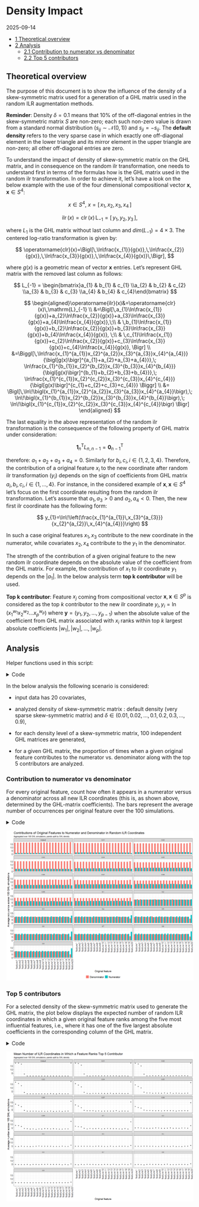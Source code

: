 # Density Impact

2025-09-14

- [<span class="toc-section-number">1</span> Theoretical
  overview](#theoretical-overview)
- [<span class="toc-section-number">2</span> Analysis](#analysis)
  - [<span class="toc-section-number">2.1</span> Contribution to
    numerator vs denominator](#contribution-to-numerator-vs-denominator)
  - [<span class="toc-section-number">2.2</span> Top 5
    contributors](#top-5-contributors)

## Theoretical overview

The purpose of this document is to show the influence of the density of
a skew-symmetric matrix used for a generation of a GHL matrix used in
the random ILR augmentation methods.

**Reminder**: Density $\delta=0.1$ means that $10\%$ of the off-diagonal
entries in the skew-symmetric matrix $S$ are non-zero; each such
non-zero value is drawn from a standard normal distribution
($s_{ij}\sim\mathcal{N}(0,1)$) and $s_{ji}=-s_{ij}$. The **default
density** refers to the very sparse case in which exactly one
off-diagonal element in the lower triangle and its mirror element in the
upper triangle are non-zero; all other off-diagonal entries are zero.

To understand the impact of density of skew-symmetric matrix on the GHL
matrix, and in consequence on the random ilr transformation, one needs
to understand first in terms of the formulas how is the GHL matrix used
in the random ilr transformation. In order to achieve it, let’s have a
look on the below example with the use of the four dimensional
compositional vector $\mathbf{x},\, \mathbf{x} \in S^4$:

$$x \in S^{4}, \; x=\bigl[\,x_{1},\,x_{2},\,x_{3},\,x_{4}\,\bigr]$$

$$
\operatorname{ilr}(x)=\operatorname{clr}(x)\,\mathrm{L}_{-1}=\bigl[\,y_{1},\,y_{2},\,y_{3}\,\bigr],
$$

where $L_1$ is the GHL matrix without last column and
$dim\bigl(L_{-1}\bigr) = 4 \times 3$. The centered log-ratio
transformation is given by:

$$
\operatorname{clr}(x)=\Bigl[\,\ln\frac{x_{1}}{g(x)},\,\ln\frac{x_{2}}{g(x)},\,\ln\frac{x_{3}}{g(x)},\,\ln\frac{x_{4}}{g(x)}\,\Bigr],
$$

where $g(x)$ is a geometric mean of vector $\mathbf{x}$ entries. Let’s
represent GHL matrix with the removed last column as follows:

$$
L_{-1} = \begin{bmatrix}a_{1} & b_{1} & c_{1} \\a_{2} & b_{2} & c_{2} \\a_{3} & b_{3} & c_{3} \\a_{4} & b_{4} & c_{4}\end{bmatrix}
$$

$$
\begin{aligned}\operatorname{ilr}(x)&=\operatorname{clr}(x)\,\mathrm{L}_{-1} \\
&=\Bigl[\,a_{1}\ln\frac{x_{1}}{g(x)}+a_{2}\ln\frac{x_{2}}{g(x)}+a_{3}\ln\frac{x_{3}}{g(x)}+a_{4}\ln\frac{x_{4}}{g(x)},\;\\ & \,b_{1}\ln\frac{x_{1}}{g(x)}+b_{2}\ln\frac{x_{2}}{g(x)}+b_{3}\ln\frac{x_{3}}{g(x)}+b_{4}\ln\frac{x_{4}}{g(x)}, \;\\ 
& \,c_{1}\ln\frac{x_{1}}{g(x)}+c_{2}\ln\frac{x_{2}}{g(x)}+c_{3}\ln\frac{x_{3}}{g(x)}+c_{4}\ln\frac{x_{4}}{g(x)},
\Bigr] \\
&=\Biggl[\,\ln\frac{x_{1}^{a_{1}}x_{2}^{a_{2}}x_{3}^{a_{3}}x_{4}^{a_{4}}}{\bigl[g(x)\bigr]^{a_{1}+a_{2}+a_{3}+a_{4}}},\; \ln\frac{x_{1}^{b_{1}}x_{2}^{b_{2}}x_{3}^{b_{3}}x_{4}^{b_{4}}}{\bigl[g(x)\bigr]^{b_{1}+b_{2}+b_{3}+b_{4}}},\; 
\ln\frac{x_{1}^{c_{1}}x_{2}^{c_{2}}x_{3}^{c_{3}}x_{4}^{c_{4}}}{\bigl[g(x)\bigr]^{c_{1}+c_{2}+c_{3}+c_{4}}}
\Biggr] \\
&= \Bigl[\,\ln\!\bigl(x_{1}^{a_{1}}x_{2}^{a_{2}}x_{3}^{a_{3}}x_{4}^{a_{4}}\bigr),\; 
\ln\!\bigl(x_{1}^{b_{1}}x_{2}^{b_{2}}x_{3}^{b_{3}}x_{4}^{b_{4}}\bigr),\; 
\ln\!\bigl(x_{1}^{c_{1}}x_{2}^{c_{2}}x_{3}^{c_{3}}x_{4}^{c_{4}}\bigr)
\Bigr]
\end{aligned}
$$

The last equality in the above representation of the random ilr
transformation is the consequence of the following property of GHL
matrix under consideration:

$$
\mathbf{1}_{n}^{\mathsf T}L_{n,n-1}=\mathbf{0}_{n-1}^{\mathsf T}
$$

therefore: $a_{1}+a_{2}+a_{3}+a_{4}=0$. Similarly for
$b_{i}, c_{i}, i \in \{1,2,3,4\}$. Therefore, the contribution of a
original feature $x_i$ to the new coordinate after random ilr
transformation ($y_i$) depends on the sign of coefficients from GHL
matrix $a_i, b_i, c_i, i \in \{1, \dots, 4\}$. For instance, in the
considered example of $\mathbf{x}, \, \mathbf{x} \in S^4$ let’s focus on
the first coordinate resulting from the random ilr transformation. Let’s
assume that $a_1, a_3 > 0$ and $a_2, a_4 <0$. Then, the new first ilr
coordinate has the following form:

$$
y_{1}=\ln\!\left(\frac{x_{1}^{a_{1}}\,x_{3}^{a_{3}}}{x_{2}^{a_{2}}\,x_{4}^{a_{4}}}\right)
$$

In such a case original features $x_1, x_3$ contribute to the new
coordinate in the numerator, while covariates $x_2, x_4$ contribute to
the $y_1$ in the denominator.

The strength of the contribution of a given original feature to the new
random ilr coordinate depends on the absolute value of the coefficient
from the GHL matrix. For example, the contribution of $x_1$ to ilr
coordinate $y_1$ depends on the $|a_1|$. In the below analysis term
**top k contributor** will be used.

**Top k contributor**: Feature $x_j$ coming from compositional vector
$\mathbf{x}, \, \mathbf{x} \in S^p$ is considered as the top $k$
contributor to the new ilr coordinate
$y_i, \, y_i = \ln\!\bigl(x_{1}^{w_{1}}x_{2}^{w_{2}} \dots x_{p}^{w_{p}}\bigr) \; \text{where} \; \mathbf{y} = \bigl(y_1, y_2, \dots, y_{p-1} \bigr)$
when the absolute value of the coefficient from GHL matrix associated
with $x_i$ ranks within top $k$ largest absolute coefficients
$|w_1|, |w_2|, \dots, |w_p|$.

## Analysis

Helper functions used in this script:

<details class="code-fold">
<summary>Code</summary>

``` r
# Function that takes the GHL matrix and:
# 1. determines if original feature x_i contributes to the ilr coordinate in numerator or denominator
# 2. determines top k contributors for each of the
understand_randilr <- function(ghl, org_feature_names, top_k) {
    abs_ghl <- abs(ghl)
    sign_ghl <- sign(ghl)

    ghl_summary <- map(c(1:ncol(ghl)), function(j) {
        # Pull the j-th column
        abs_col <- abs_ghl[, j]
        sign_col <- sign_ghl[, j]
        column <- ghl[, j]

        # Get names of the original features that go into numerator (have positive 'coefficient' in the GHL mat.):
        pos <- org_feature_names[sign_col == 1]
        # Get names of the original features that go into denominator
        neg <- org_feature_names[sign_col == -1]

        # top-k absolute contributors and the values of their coeffs (not absolute, just as is)
        idx <- order(abs_col, decreasing = TRUE)[1:top_k]
        top_k_tbl <- tibble(
            feature = org_feature_names[idx],
            coef    = column[idx]
        )

        # number of distinct absolute values of coeff
        unique_coefs <- length(unique(abs_col))

        list(
            column = j,
            unique_coefs = unique_coefs,
            numerator = pos,
            denominator = neg,
            top_k_contribution = top_k_tbl
        )
    })

    # Return tibble
    tibble(
        column = map_dbl(ghl_summary, ~ .x$column),
        unique_coefs = map_dbl(ghl_summary, ~ .x$unique_coefs),
        numerator = map(ghl_summary, ~ .x$numerator),
        denominator = map(ghl_summary, ~ .x$denominator),
        top_contribution = map(ghl_summary, ~ .x$top_k_contribution)
    )
}

# Function:
# 1. Constructh square GHL matrix with n_org_features rows and column by using skew-symmetric matrix with `density`
# 2. Gathers info about contribution to numerator/denominator of each feature and top k contributors
# 3. repeats 1-2 n_iters times
density_impact <- function(seed_start = 2025, n_org_features, density, top_k, n_iters = 10) {
    set.seed(seed_start)
    org_feature_names <- paste0("org_feature", c(1:n_org_features))
    results <- tibble()

    for (i in 1:n_iters) {
        # Generate GHL matrix
        ghl <- create_ghl(n = n_org_features, density = density)
        ghl_mat <- ghl[, -n_org_features]

        # Gather info about new features
        out <- understand_randilr(
            ghl = ghl_mat,
            org_feature_names = org_feature_names,
            top_k = top_k
        ) |>
            mutate(iter = i)

        results <- results |>
            bind_rows(out)
    }
    return(results)
}
```

</details>

In the below analysis the following scenario is considered:

- input data has $20$ covariates,

- analyzed density of skew-symmetric matrix : default density (very
  sparse skew-symmetric matrix) and
  $\delta \in (0.01, 0.02, \dots, 0.1, 0.2, 0.3, \dots, 0.9)$,

- for each density level of a skew-symmetric matrix, 100 independent GHL
  matrices are generated,

- for a given GHL matrix, the proportion of times when a given original
  feature contributes to the numerator vs. denominator along with the
  top $5$ contributors are analyzed.

### Contribution to numerator vs denominator

For every original feature, count how often it appears in a numerator
versus a denominator across all new ILR coordinates (this is, as shown
above, determined by the GHL-matrix coefficients). The bars represent
the average number of occurrences per original feature over the $100$
simulations.

<details class="code-fold">
<summary>Code</summary>

``` r
# label: simulation_num_denom
org_features <- 20
top_k <- 5
n_iters <- 100
seed_start <- 567

results <- tibble(
    density = c(NA_real_, seq(0.01, 0.09, by = 0.01), seq(0.1, 0.9, by = 0.1))
) |>
    mutate(
        ghl_analysis = map(density, ~ density_impact(
            seed_start = seed_start,
            n_org_features = org_features,
            density = .x,
            top_k = top_k,
            n_iters = n_iters
        ))
    ) |>
    unnest(ghl_analysis)

# We repeat GHL simulation with a given density of skew-symmetric matrix n_iters times
# For a given density, on average, how many times is the original feature_k selected into numerator vs denominator
# Max number of occurrence in numerator/ denominator: (n_org_features - 1) * n_iters

results |>
    select(density, iter, column, numerator) |>
    unnest(numerator) |>
    rename(feature = numerator) |>
    count(density, feature, name = "numerator") |>
    mutate(numerator = numerator / n_iters) |>
    left_join(
        results |>
            select(density, iter, column, denominator) |>
            unnest(denominator) |>
            rename(feature = denominator) |>
            count(density, feature, name = "denominator") |>
            mutate(denominator = denominator / n_iters)
    ) |>
    pivot_longer(cols = c(denominator, numerator), names_to = "part", values_to = "value") |>
    mutate(
        feature = str_remove(feature, "org_"),
        feature = fct_reorder(feature, parse_number(feature)),
        density = if_else(is.na(density), "Default", as.character(density)),
        density = factor(density,
            levels = c("Default", sort(as.numeric(setdiff(unique(density), "Default"))))
        ),
        part = str_to_title(part)
    ) |>
    ggplot(aes(x = feature, y = value, fill = part)) +
    geom_bar(position = "dodge", stat = "identity") +
    facet_wrap(~density, ncol = 3) +
    theme_bw() +
    # scale_y_continuous(breaks = scales::breaks_width(10), minor_breaks = NULL) +
    labs(
        x = "Original feature",
        y = paste("Average occurance across", n_iters, "GHL simulations"),
        title = "Contributions of Original Features to Numerator and Denominator in Random ILR Coordinates",
        subtitle = paste("Aggregated over", n_iters, "GHL simulations, panels split by GHL density")
    ) +
    theme(
        legend.position = "bottom",
        legend.title = element_blank(),
        plot.title = element_text(size = 18),
        axis.title.x = element_text(size = 14),
        axis.title.y = element_text(size = 14),
        axis.text.x = element_text(size = 14, angle = 90),
        axis.text.y = element_text(size = 14),
        legend.text = element_text(size = 14)
    )
```

</details>

![](density_impact_files/graphics/unnamed-chunk-1-1.png)

### Top 5 contributors

For a selected density of the skew-symmetric matrix used to generate the
GHL matrix, the plot below displays the expected number of random ILR
coordinates in which a given original feature ranks among the five most
influential features, i.e., where it has one of the five largest
absolute coefficients in the corresponding column of the GHL matrix.

<details class="code-fold">
<summary>Code</summary>

``` r
results |>
    select(iter, column, density, top_contribution) |>
    unnest(top_contribution) |>
    count(density, feature, name = "times_top_k") |>
    mutate(
        times_top_k = times_top_k / n_iters,
        density = if_else(is.na(density), "Default", as.character(density)),
        density = factor(density,
            levels = c("Default", sort(as.numeric(setdiff(unique(density), "Default"))))
        ),
        feature = str_remove(feature, "org_"),
        feature = fct_reorder(feature, parse_number(feature))
    ) |>
    ggplot(aes(x = feature, y = times_top_k)) +
    geom_point() +
    facet_wrap(~density, ncol = 3) +
    theme_bw() +
    # scale_y_continuous(breaks = scales::breaks_width(10), minor_breaks = NULL) +
    labs(
        x = "Original feature",
        y = paste("Average number across", n_iters, "GHL simulations"),
        title = paste("Mean Number of ILR Coordinates in Which a Feature Ranks Top", top_k, "Contributor"),
        subtitle = paste("Aggregated over", n_iters, "GHL simulations, panels split by GHL density")
    ) +
    theme(
        legend.position = "bottom",
        legend.title = element_blank(),
        plot.title = element_text(size = 18),
        axis.title.x = element_text(size = 14),
        axis.title.y = element_text(size = 14),
        axis.text.x = element_text(size = 14, angle = 90),
        axis.text.y = element_text(size = 14),
        legend.text = element_text(size = 14)
    )
```

</details>

![](density_impact_files/graphics/top_k_contr-1.png)
